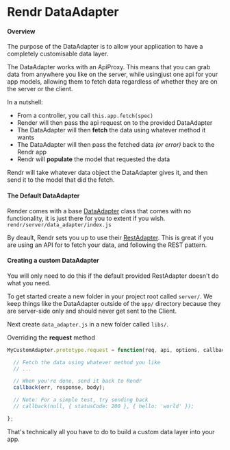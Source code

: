 Rendr DataAdapter
=================

#### Overview

The purpose of the DataAdapter is to allow your application to have a completely customisable data layer.

The DataAdapter works with an ApiProxy. This means that you can grab data from anywhere you like on the server, while usingjust one api for your app models, allowing them to fetch data regardless of whether they are on the server or the client.

In a nutshell:

- From a controller, you call `this.app.fetch(spec)`
- Render will then pass the api request on to the provided DataAdapter
- The DataAdapter will then __fetch__ the data using whatever method it wants
- The DataAdapter will then pass the fetched data _(or error)_ back to the Rendr app
- Rendr will __populate__ the model that requested the data

Rendr will take whatever data object the DataAdapter gives it, and then send it to the model that did the fetch.


#### The Default DataAdapter

Render comes with a base [DataAdapter](https://github.com/rendrjs/rendr/blob/0.5.0-rc2/server/data_adapter/index.js) class that comes with no functionality, it is just there for you to extent if you wish. `rendr/server/data_adapter/index.js`

By deault, Rendr sets you up to use their [RestAdapter](https://github.com/rendrjs/rendr/blob/0.5.0-rc2/server/data_adapter/rest_adapter.js). This is great if you are using an API for to fetch your data, and following the REST pattern.


#### Creating a custom DataAdapter

You will only need to do this if the default provided RestAdapter doesn't do what you need.

To get started create a new folder in your project root called `server/`. We keep things like the DataAdapter outside of the `app/` directory because they are server-side only and should never get sent to the Client.

Next create `data_adapter.js` in a new folder called `libs/`.

Overriding the __request__ method

```javascript
MyCustomAdapter.prototype.request = function(req, api, options, callback) {

  // Fetch the data using whatever method you like
  // ...

  // When you're done, send it back to Rendr
  callback(err, response, body);

  // Note: For a simple test, try sending back
  // callback(null, { statusCode: 200 }, { hello: 'world' });

};
```

That's technically all you have to do to build a custom data layer into your app.